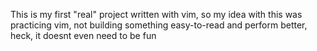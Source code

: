 This is my first "real" project written with vim, so my idea with this was practicing vim, not building something easy-to-read and perform better, heck, it doesnt even need to be fun
